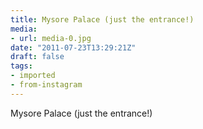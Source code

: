```yaml
---
title: Mysore Palace (just the entrance!)
media:
- url: media-0.jpg
date: "2011-07-23T13:29:21Z"
draft: false
tags:
- imported
- from-instagram
---
```

Mysore Palace \(just the entrance!)
